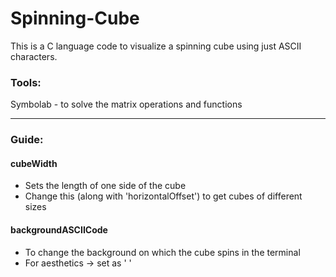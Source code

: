 # Spinning-Cube
This is a C language code to visualize a spinning cube using just ASCII characters. 


### Tools: 
Symbolab - to solve the matrix operations and functions 

---

### Guide: 
#### cubeWidth 
  - Sets the length of one side of the cube 
  - Change this (along with 'horizontalOffset') to get cubes of different sizes 

#### backgroundASCIICode 
  - To change the background on which the cube spins in the terminal 
  - For aesthetics -> set as ' ' 
